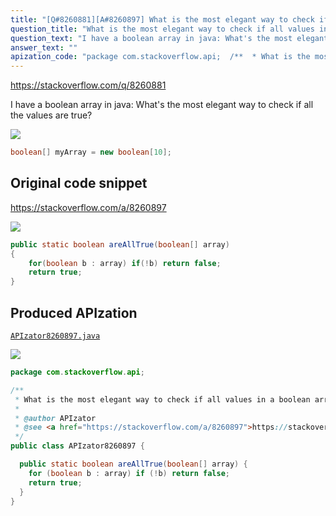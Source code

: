 ```yaml
---
title: "[Q#8260881][A#8260897] What is the most elegant way to check if all values in a boolean array are true?"
question_title: "What is the most elegant way to check if all values in a boolean array are true?"
question_text: "I have a boolean array in java: What's the most elegant way to check if all the values are true?"
answer_text: ""
apization_code: "package com.stackoverflow.api;  /**  * What is the most elegant way to check if all values in a boolean array are true?  *  * @author APIzator  * @see <a href=\"https://stackoverflow.com/a/8260897\">https://stackoverflow.com/a/8260897</a>  */ public class APIzator8260897 {    public static boolean areAllTrue(boolean[] array) {     for (boolean b : array) if (!b) return false;     return true;   } }"
---
```


https://stackoverflow.com/q/8260881

I have a boolean array in java:
What&#x27;s the most elegant way to check if all the values are true?


<div class="code-logo"><img src="/stackoverflow.png" /></div>

```java
boolean[] myArray = new boolean[10];
```


## Original code snippet

https://stackoverflow.com/a/8260897



<div class="code-logo"><img src="/stackoverflow.png" /></div>

```java
public static boolean areAllTrue(boolean[] array)
{
    for(boolean b : array) if(!b) return false;
    return true;
}
```

## Produced APIzation

[`APIzator8260897.java`](https://github.com/pasqualesalza/apization/raw/main/data/search/APIzator8260897.java)

<div class="code-logo"><img src="/apizator.png" /></div>

```java
package com.stackoverflow.api;

/**
 * What is the most elegant way to check if all values in a boolean array are true?
 *
 * @author APIzator
 * @see <a href="https://stackoverflow.com/a/8260897">https://stackoverflow.com/a/8260897</a>
 */
public class APIzator8260897 {

  public static boolean areAllTrue(boolean[] array) {
    for (boolean b : array) if (!b) return false;
    return true;
  }
}

```